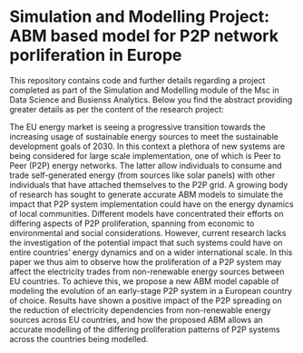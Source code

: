 # Simulation and Modelling Project: ABM based model for P2P network porliferation in Europe
This repository contains code and further details regarding a project completed as part of the Simulation and Modelling module of the Msc in Data Science and Busienss Analytics. Below you find the abstract providing greater details as per the content of the research project:


The EU energy market is seeing a progressive transition towards the increasing usage of sustainable energy sources to meet the sustainable development goals of 2030. In this context a plethora of new systems are being considered for large scale implementation, one of which is Peer to Peer (P2P) energy networks. The latter allow individuals to consume and trade self-generated energy (from sources like solar panels) with other individuals that have attached themselves to the P2P grid. A growing body of research has sought to generate accurate ABM models to simulate the impact that P2P system implementation could have on the energy dynamics of local communities. Different models have concentrated their efforts on differing aspects of P2P proliferation, spanning from economic to environmental and social considerations. However, current research lacks the investigation of the potential impact that such systems could have on entire countries’ energy dynamics and on a wider international scale. In this paper we thus aim to observe how the proliferation of a P2P system may affect the electricity trades from non-renewable energy sources between EU countries. To achieve this, we propose a new ABM model capable of modeling the evolution of an early-stage P2P system in a European country of choice. Results have shown a positive impact of the P2P spreading on the reduction of electricity dependencies from non-renewable energy sources across EU countries, and how the proposed ABM allows an accurate modelling of the differing proliferation patterns of P2P systems across the countries being modelled.
